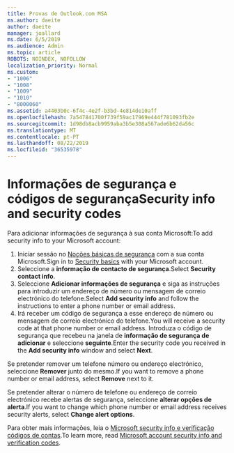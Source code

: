 ```yaml
---
title: Provas de Outlook.com MSA
ms.author: daeite
author: daeite
manager: joallard
ms.date: 6/5/2019
ms.audience: Admin
ms.topic: article
ROBOTS: NOINDEX, NOFOLLOW
localization_priority: Normal
ms.custom:
- "1006"
- "1008"
- "1009"
- "1010"
- "8000060"
ms.assetid: a4403b0c-6f4c-4e2f-b3bd-4e814de10aff
ms.openlocfilehash: 7a547841700f739f59ac17969e444f781093fb2e
ms.sourcegitcommit: 1d98db8acb9959aba3b5e308a567ade6b62da56c
ms.translationtype: MT
ms.contentlocale: pt-PT
ms.lasthandoff: 08/22/2019
ms.locfileid: "36535978"
---
```

# <a name="security-info-and-security-codes"></a><span data-ttu-id="dce87-102">Informações de segurança e códigos de segurança</span><span class="sxs-lookup"><span data-stu-id="dce87-102">Security info and security codes</span></span>

<span data-ttu-id="dce87-103">Para adicionar informações de segurança à sua conta Microsoft:</span><span class="sxs-lookup"><span data-stu-id="dce87-103">To add security info to your Microsoft account:</span></span>

1. <span data-ttu-id="dce87-104">Iniciar sessão no [Noções básicas de segurança](https://account.microsoft.com/security) com a sua conta Microsoft.</span><span class="sxs-lookup"><span data-stu-id="dce87-104">Sign in to [Security basics](https://account.microsoft.com/security) with your Microsoft account.</span></span>
1. <span data-ttu-id="dce87-105">Seleccione a **informação de contacto de segurança**.</span><span class="sxs-lookup"><span data-stu-id="dce87-105">Select **Security contact info**.</span></span>
1. <span data-ttu-id="dce87-106">Seleccione **Adicionar informações de segurança** e siga as instruções para introduzir um endereço de número ou mensagem de correio electrónico do telefone.</span><span class="sxs-lookup"><span data-stu-id="dce87-106">Select **Add security info** and follow the instructions to enter a phone number or email address.</span></span>
1. <span data-ttu-id="dce87-107">Irá receber um código de segurança a esse endereço de número ou mensagem de correio electrónico do telefone.</span><span class="sxs-lookup"><span data-stu-id="dce87-107">You will receive a security code at that phone number or email address.</span></span> <span data-ttu-id="dce87-108">Introduza o código de segurança que recebeu na janela de **informação de segurança de adicionar** e seleccione **seguinte**.</span><span class="sxs-lookup"><span data-stu-id="dce87-108">Enter the security code you received in the **Add security info** window and select **Next**.</span></span>

<span data-ttu-id="dce87-109">Se pretender remover um telefone número ou endereço electrónico, seleccione **Remover** junto do mesmo.</span><span class="sxs-lookup"><span data-stu-id="dce87-109">If you want to remove a phone number or email address, select **Remove** next to it.</span></span>

<span data-ttu-id="dce87-110">Se pretender alterar o número de telefone ou endereço de correio electrónico recebe alertas de segurança, seleccione **alterar opções de alerta**.</span><span class="sxs-lookup"><span data-stu-id="dce87-110">If you want to change which phone number or email address receives security alerts, select **Change alert options**.</span></span>

<span data-ttu-id="dce87-111">Para obter mais informações, leia o [Microsoft security info e verificação códigos de contas](https://support.microsoft.com/help/12428/).</span><span class="sxs-lookup"><span data-stu-id="dce87-111">To learn more, read [Microsoft account security info and verification codes](https://support.microsoft.com/help/12428/).</span></span>